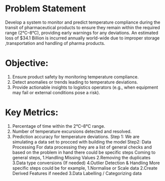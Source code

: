 # Problem Statement
Develop a system to monitor and predict temperature compliance during the transit of pharmaceutical products to ensure they remain within the required range (2°C–8°C), providing early warnings for any deviations.
An estimated loss of $34.1 Billion is incurred annually world-wide due to improper storage ,transportation and handling of pharma products.

# Objective:
1. Ensure product safety by monitoring temperature compliance.
2. Detect anomalies or trends leading to temperature deviations.
3. Provide actionable insights to logistics operators (e.g., when equipment may fail or external conditions pose a risk).

# Key Metrics:
1. Percentage of time within the 2°C–8°C range.
2. Number of temperature excursions detected and resolved.
3. Prediction accuracy for temperature deviations.
Step 1: We are simulating a data set to procced with building the model
Step2: Data Processing
For data processing they are a list of general checks and based on the problem in hand there could be specific steps
Coming to general steps, 1.Handling Missing Values 2.Removing the duplicates 3.Data type conversions (If needed) 4.Outlier Detection & Handling
More specific steps could be for example, 1.Normalise or Scale data 2.Create Derived Features if needed 3.Data Labelling / Categorizing data
